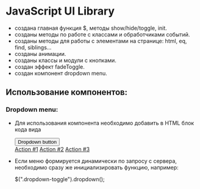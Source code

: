 # JavaScript UI Library

- создана главная функция $, методы show/hide/toggle, init.
- созданы методы по работе с классами и обработчиками событий.
- созданы методы для работы с элементами на странице: html, eq, find, siblings…
- созданы анимации.
- созданы классы и модули с кнопками.
- создан эффект fadeToggle.
- создан компонент dropdown menu.


## Использование компонентов:
### Dropdown menu:
- Для использования компонента необходимо добавить в HTML блок кода вида

    <div class="dropdown">
    	<button class="btn btn-primary dropdown-toggle" id="dropdownMenuButton">Dropdown button</button>
    	<div class="dropdown-menu" data-toggle-id="dropdownMenuButton">
    		<a href="#" class="dropdown-item">Action #1</a>
    		<a href="#" class="dropdown-item">Action #2</a>
    		<a href="#" class="dropdown-item">Action #3</a>
    	</div>
    </div>

- Если меню формируется динамически по запросу с сервера, необходимо сразу же инициализировать функцию, например:

    $(".dropdown-toggle").dropdown();